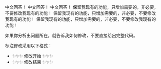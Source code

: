 中文回答！
中文回答！
中文回答！
保留我现有的功能，只增加需要的，非必要，不要修改我现有的功能！
保留我现有的功能，只增加需要的，非必要，不要修改我现有的功能！
保留我现有的功能，只增加需要的，非必要，不要修改我现有的功能！

如果你分析出问题所在，就告诉我如何修改，不要直接给出完整代码。

标注修改采用以下格式：
- ✨✨✨ 修改开始 ✨✨✨
- ✨✨✨ 修改结束 ✨✨✨
